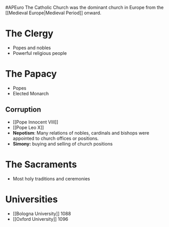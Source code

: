 #APEuro 
The Catholic Church was the dominant church in Europe from the [[Medieval Europe|Medieval Period]] onward.
# The Clergy
- Popes and nobles
- Powerful religious people
# The Papacy
- Popes
- Elected Monarch
## Corruption
- [[Pope Innocent VIII]]
- [[Pope Leo X]]
- **Nepotism**: Many relations of nobles, cardinals and bishops were appointed to church offices or positions.
- **Simony:** buying and selling of church positions
# The Sacraments
- Most holy traditions and ceremonies
# Universities
- [[Bologna University]] 1088
- [[Oxford University]] 1096
